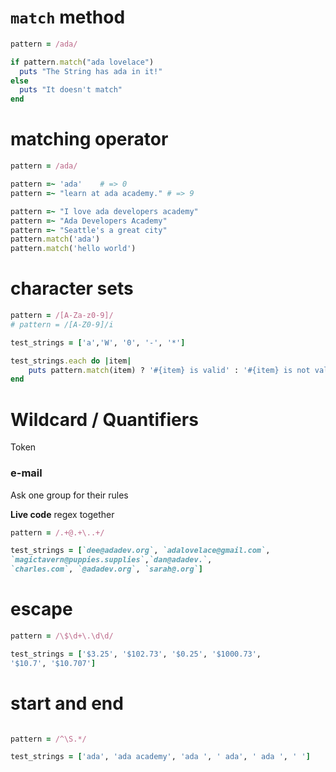 # `match` method

```ruby
pattern = /ada/

if pattern.match("ada lovelace")
  puts "The String has ada in it!"
else
  puts "It doesn't match"
end
```

# matching operator

```ruby
pattern = /ada/

pattern =~ 'ada'	# => 0
pattern =~ "learn at ada academy." # => 9 

pattern =~ "I love ada developers academy" 
pattern =~ "Ada Developers Academy"
pattern =~ "Seattle's a great city"
pattern.match('ada')
pattern.match('hello world')
```

# character sets

```ruby
pattern = /[A-Za-z0-9]/
# pattern = /[A-Z0-9]/i

test_strings = ['a','W', '0', '-', '*']  

test_strings.each do |item|
    puts pattern.match(item) ? '#{item} is valid' : '#{item} is not valid'
end

```

# Wildcard / Quantifiers

Token

### e-mail

Ask one group for their rules

**Live code** regex together

```ruby
pattern = /.+@.+\..+/

test_strings = [`dee@adadev.org`, `adalovelace@gmail.com`, 
`magictavern@puppies.supplies`,`dan@adadev.`, 
`charles.com`, `@adadev.org`, `sarah@.org`]
```

# escape

```ruby
pattern = /\$\d+\.\d\d/

test_strings = ['$3.25', '$102.73', '$0.25', '$1000.73',
'$10.7', '$10.707']
```

# start and end
```ruby

pattern = /^\S.*/

test_strings = ['ada', 'ada academy', 'ada ', ' ada', ' ada ', ' '] 
```
